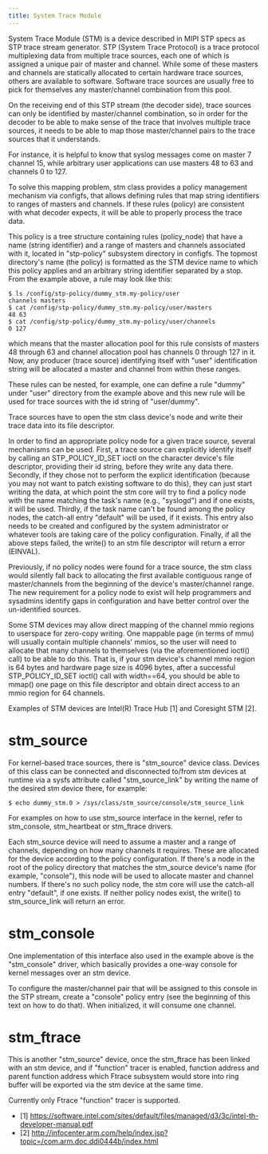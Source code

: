```yaml
---
title: System Trace Module
---
```


System Trace Module (STM) is a device described in MIPI STP specs as STP trace stream generator. STP (System Trace Protocol) is a trace protocol multiplexing data from multiple trace sources, each one of which is assigned a unique pair of master and channel. While some of these masters and channels are statically allocated to certain hardware trace sources, others are available to software. Software trace sources are usually free to pick for themselves any master/channel combination from this pool.

On the receiving end of this STP stream (the decoder side), trace sources can only be identified by master/channel combination, so in order for the decoder to be able to make sense of the trace that involves multiple trace sources, it needs to be able to map those master/channel pairs to the trace sources that it understands.

For instance, it is helpful to know that syslog messages come on master 7 channel 15, while arbitrary user applications can use masters 48 to 63 and channels 0 to 127.

To solve this mapping problem, stm class provides a policy management mechanism via configfs, that allows defining rules that map string identifiers to ranges of masters and channels. If these rules (policy) are consistent with what decoder expects, it will be able to properly process the trace data.

This policy is a tree structure containing rules (policy_node) that have a name (string identifier) and a range of masters and channels associated with it, located in \"stp-policy\" subsystem directory in configfs. The topmost directory\'s name (the policy) is formatted as the STM device name to which this policy applies and an arbitrary string identifier separated by a stop. From the example above, a rule may look like this:

    $ ls /config/stp-policy/dummy_stm.my-policy/user
    channels masters
    $ cat /config/stp-policy/dummy_stm.my-policy/user/masters
    48 63
    $ cat /config/stp-policy/dummy_stm.my-policy/user/channels
    0 127

which means that the master allocation pool for this rule consists of masters 48 through 63 and channel allocation pool has channels 0 through 127 in it. Now, any producer (trace source) identifying itself with \"user\" identification string will be allocated a master and channel from within these ranges.

These rules can be nested, for example, one can define a rule \"dummy\" under \"user\" directory from the example above and this new rule will be used for trace sources with the id string of \"user/dummy\".

Trace sources have to open the stm class device\'s node and write their trace data into its file descriptor.

In order to find an appropriate policy node for a given trace source, several mechanisms can be used. First, a trace source can explicitly identify itself by calling an STP_POLICY_ID_SET ioctl on the character device\'s file descriptor, providing their id string, before they write any data there. Secondly, if they chose not to perform the explicit identification (because you may not want to patch existing software to do this), they can just start writing the data, at which point the stm core will try to find a policy node with the name matching the task\'s name (e.g., \"syslogd\") and if one exists, it will be used. Thirdly, if the task name can\'t be found among the policy nodes, the catch-all entry \"default\" will be used, if it exists. This entry also needs to be created and configured by the system administrator or whatever tools are taking care of the policy configuration. Finally, if all the above steps failed, the write() to an stm file descriptor will return a error (EINVAL).

Previously, if no policy nodes were found for a trace source, the stm class would silently fall back to allocating the first available contiguous range of master/channels from the beginning of the device\'s master/channel range. The new requirement for a policy node to exist will help programmers and sysadmins identify gaps in configuration and have better control over the un-identified sources.

Some STM devices may allow direct mapping of the channel mmio regions to userspace for zero-copy writing. One mappable page (in terms of mmu) will usually contain multiple channels\' mmios, so the user will need to allocate that many channels to themselves (via the aforementioned ioctl() call) to be able to do this. That is, if your stm device\'s channel mmio region is 64 bytes and hardware page size is 4096 bytes, after a successful STP_POLICY_ID_SET ioctl() call with width==64, you should be able to mmap() one page on this file descriptor and obtain direct access to an mmio region for 64 channels.

Examples of STM devices are Intel(R) Trace Hub \[1\] and Coresight STM \[2\].

# stm_source

For kernel-based trace sources, there is \"stm_source\" device class. Devices of this class can be connected and disconnected to/from stm devices at runtime via a sysfs attribute called \"stm_source_link\" by writing the name of the desired stm device there, for example:

    $ echo dummy_stm.0 > /sys/class/stm_source/console/stm_source_link

For examples on how to use stm_source interface in the kernel, refer to stm_console, stm_heartbeat or stm_ftrace drivers.

Each stm_source device will need to assume a master and a range of channels, depending on how many channels it requires. These are allocated for the device according to the policy configuration. If there\'s a node in the root of the policy directory that matches the stm_source device\'s name (for example, \"console\"), this node will be used to allocate master and channel numbers. If there\'s no such policy node, the stm core will use the catch-all entry \"default\", if one exists. If neither policy nodes exist, the write() to stm_source_link will return an error.

# stm_console

One implementation of this interface also used in the example above is the \"stm_console\" driver, which basically provides a one-way console for kernel messages over an stm device.

To configure the master/channel pair that will be assigned to this console in the STP stream, create a \"console\" policy entry (see the beginning of this text on how to do that). When initialized, it will consume one channel.

# stm_ftrace

This is another \"stm_source\" device, once the stm_ftrace has been linked with an stm device, and if \"function\" tracer is enabled, function address and parent function address which Ftrace subsystem would store into ring buffer will be exported via the stm device at the same time.

Currently only Ftrace \"function\" tracer is supported.

-   \[1\] <https://software.intel.com/sites/default/files/managed/d3/3c/intel-th-developer-manual.pdf>
-   \[2\] <http://infocenter.arm.com/help/index.jsp?topic=/com.arm.doc.ddi0444b/index.html>
